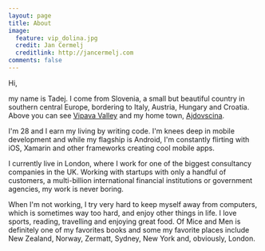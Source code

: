 ```yaml
---
layout: page
title: About
image:
  feature: vip_dolina.jpg
  credit: Jan Cermelj
  creditlink: http://jancermelj.com
comments: false
---
```


Hi,

my name is Tadej. I come from Slovenia, a small but beautiful country 
in southern central Europe, bordering to Italy, Austria, Hungary and Croatia. Above you can see [Vipava Valley](http://en.wikipedia.org/wiki/Vipava_Valley) and my home town, [Ajdovscina](http://en.wikipedia.org/wiki/Ajdov%C5%A1%C4%8Dina).

I'm 28 and I earn my living by writing code. I'm knees deep in mobile development and while my flagship is Android, I'm constantly flirting with iOS, Xamarin and other frameworks creating cool mobile apps.

I currently live in London, where I work for one of the biggest consultancy companies in the UK. Working with startups with only a handful of customers, a multi-billion international financial institutions or government agencies, my work is never boring.

When I'm not working, I try very hard to keep myself away from computers, which is sometimes way too hard, and enjoy other things in life. I love sports, reading, travelling and enjoying great food. Of Mice and Men is definitely one of my favorites books and some my favorite places include New Zealand, Norway, Zermatt, Sydney, New York and, obviously, London.